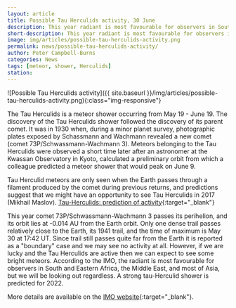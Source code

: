 ```yaml
---
layout: article
title: Possible Tau Herculids activity, 30 June
description: This year radiant is most favourable for observers in South and Eastern Africa, the Middle East, and most of Asia, but we will be looking out regardless
short-description: This year radiant is most favourable for observers in South and Eastern Africa, the Middle East, and most of Asia, but we will be looking out regardless
image: img/articles/possible-tau-herculids-activity.png
permalink: news/possible-tau-herculids-activity/
author: Peter Campbell-Burns
categories: News
tags: [meteor, shower, Herculids]
station:
---
```

![Possible Tau Herculids activity]({{ site.baseurl }}/img/articles/possible-tau-herculids-activity.png){:class="img-responsive"}

The Tau Herculids is a meteor shower occurring from May 19 - June 19. The discovery of the Tau Herculids shower followed the discovery of its parent comet. It was in 1930 when, during a minor planet survey, photographic plates exposed by Schassmann and Wachmann revealed a new comet (comet 73P/Schwassmann-Wachmann 3).  Meteors belonging to the Tau Herculids were observed a short time later after an astronomer at the Kwassan Observatory in Kyoto, calculated a preliminary orbit from which a colleague predicted a meteor shower that would peak on June 9.

Tau Herculid meteors are only seen when the Earth passes through a filament produced by the comet during previous returns, and predictions suggest that we might have an opportunity to see Tau Herculids in 2017 (Mikhail Maslov).  [Tau-Herculids: prediction of activity](http://feraj.ru/Radiants/Predictions/73p-ids2017eng.html){:target="\_blank"}

This year comet 73P/Schwassmann-Wachmann 3 passes its perihelion, and its orbit lies at -0.014 AU from the Earth orbit.  Only one dense trail passes relatively close to the Earth, its 1941 trail, and the time of maximum is May 30 at 17:42 UT.  Since trail still passes quite far from the Earth it is reported as a "boundary" case and we may see no activity at all.  However, if we are lucky and the Tau Herculids are active then we can expect to see some bright meteors.   According to the IMO, the radiant is most favourable for observers in South and Eastern Africa, the Middle East, and most of Asia, but we will be looking out regardless.   A strong tau-Herculid shower is predicted for 2022.

More details are available on the [IMO website](http://www.imo.net/possible-activity-of-tau-herculids-to-monitor-next-week/){:target="\_blank"}.
